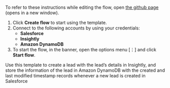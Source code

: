 To refer to these instructions while editing the flow, open [the github page](https://github.com/ot4i/app-connect-templates/blob/master/resources/markdown/Create%20lead%20in%20Insightly%20and%20store%20the%20details%20in%20Amazon%20DynamoDB%20whenever%20a%20new%20lead%20is%20created%20in%20Salesforce_instructions.md) (opens in a new window).

1.	Click **Create flow** to start using the template.
2.	Connect to the following accounts by using your credentials:
    - **Salesforce** 
    - **Insightly**
    - **Amazon DynamoDB**
3.	To start the flow, in the banner, open the options menu [⋮] and click **Start flow**.

Use this template to create a lead with the lead’s details in Insightly, and store the information of the lead in Amazon DynamoDB with the created and last modified timestamp records whenever a new lead is created in Salesforce
